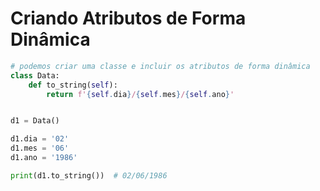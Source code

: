 # Criando Atributos de Forma Dinâmica


````python
# podemos criar uma classe e incluir os atributos de forma dinâmica
class Data:
    def to_string(self):
        return f'{self.dia}/{self.mes}/{self.ano}'


d1 = Data()

d1.dia = '02'
d1.mes = '06'
d1.ano = '1986'

print(d1.to_string())  # 02/06/1986
````